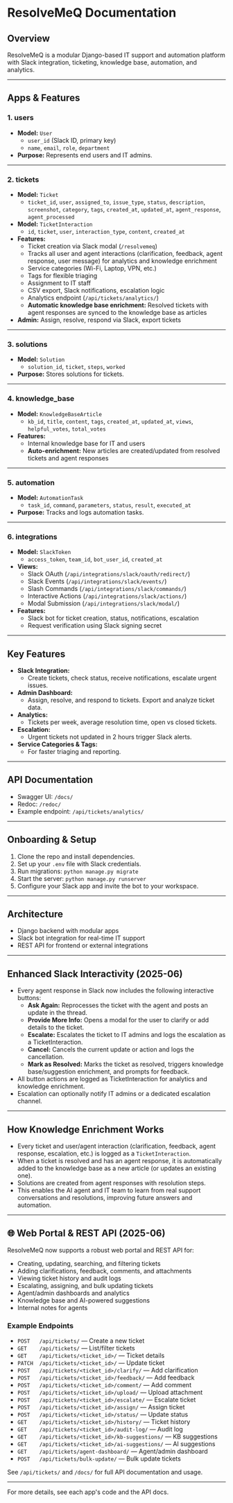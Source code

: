 # ResolveMeQ Documentation

## Overview

ResolveMeQ is a modular Django-based IT support and automation platform with Slack integration, ticketing, knowledge base, automation, and analytics.

---

## Apps & Features

### 1. **users**
- **Model:** `User`
  - `user_id` (Slack ID, primary key)
  - `name`, `email`, `role`, `department`
- **Purpose:** Represents end users and IT admins.

---

### 2. **tickets**
- **Model:** `Ticket`
  - `ticket_id`, `user`, `assigned_to`, `issue_type`, `status`, `description`, `screenshot`, `category`, `tags`, `created_at`, `updated_at`, `agent_response`, `agent_processed`
- **Model:** `TicketInteraction`
  - `id`, `ticket`, `user`, `interaction_type`, `content`, `created_at`
- **Features:**
  - Ticket creation via Slack modal (`/resolvemeq`)
  - Tracks all user and agent interactions (clarification, feedback, agent response, user message) for analytics and knowledge enrichment
  - Service categories (Wi-Fi, Laptop, VPN, etc.)
  - Tags for flexible triaging
  - Assignment to IT staff
  - CSV export, Slack notifications, escalation logic
  - Analytics endpoint (`/api/tickets/analytics/`)
  - **Automatic knowledge base enrichment:** Resolved tickets with agent responses are synced to the knowledge base as articles
- **Admin:** Assign, resolve, respond via Slack, export tickets

---

### 3. **solutions**
- **Model:** `Solution`
  - `solution_id`, `ticket`, `steps`, `worked`
- **Purpose:** Stores solutions for tickets.

---

### 4. **knowledge_base**
- **Model:** `KnowledgeBaseArticle`
  - `kb_id`, `title`, `content`, `tags`, `created_at`, `updated_at`, `views`, `helpful_votes`, `total_votes`
- **Features:**
  - Internal knowledge base for IT and users
  - **Auto-enrichment:** New articles are created/updated from resolved tickets and agent responses

---

### 5. **automation**
- **Model:** `AutomationTask`
  - `task_id`, `command`, `parameters`, `status`, `result`, `executed_at`
- **Purpose:** Tracks and logs automation tasks.

---

### 6. **integrations**
- **Model:** `SlackToken`
  - `access_token`, `team_id`, `bot_user_id`, `created_at`
- **Views:**
  - Slack OAuth (`/api/integrations/slack/oauth/redirect/`)
  - Slack Events (`/api/integrations/slack/events/`)
  - Slash Commands (`/api/integrations/slack/commands/`)
  - Interactive Actions (`/api/integrations/slack/actions/`)
  - Modal Submission (`/api/integrations/slack/modal/`)
- **Features:**
  - Slack bot for ticket creation, status, notifications, escalation
  - Request verification using Slack signing secret

---

## Key Features

- **Slack Integration:**  
  - Create tickets, check status, receive notifications, escalate urgent issues.
- **Admin Dashboard:**  
  - Assign, resolve, and respond to tickets. Export and analyze ticket data.
- **Analytics:**  
  - Tickets per week, average resolution time, open vs closed tickets.
- **Escalation:**  
  - Urgent tickets not updated in 2 hours trigger Slack alerts.
- **Service Categories & Tags:**  
  - For faster triaging and reporting.

---

## API Documentation

- Swagger UI: `/docs/`
- Redoc: `/redoc/`
- Example endpoint: `/api/tickets/analytics/`

---

## Onboarding & Setup

1. Clone the repo and install dependencies.
2. Set up your `.env` file with Slack credentials.
3. Run migrations: `python manage.py migrate`
4. Start the server: `python manage.py runserver`
5. Configure your Slack app and invite the bot to your workspace.

---

## Architecture

- Django backend with modular apps
- Slack bot integration for real-time IT support
- REST API for frontend or external integrations

---

## Enhanced Slack Interactivity (2025-06)

- Every agent response in Slack now includes the following interactive buttons:
  - **Ask Again:** Reprocesses the ticket with the agent and posts an update in the thread.
  - **Provide More Info:** Opens a modal for the user to clarify or add details to the ticket.
  - **Escalate:** Escalates the ticket to IT admins and logs the escalation as a TicketInteraction.
  - **Cancel:** Cancels the current update or action and logs the cancellation.
  - **Mark as Resolved:** Marks the ticket as resolved, triggers knowledge base/suggestion enrichment, and prompts for feedback.
- All button actions are logged as TicketInteraction for analytics and knowledge enrichment.
- Escalation can optionally notify IT admins or a dedicated escalation channel.

---

## How Knowledge Enrichment Works

- Every ticket and user/agent interaction (clarification, feedback, agent response, escalation, etc.) is logged as a `TicketInteraction`.
- When a ticket is resolved and has an agent response, it is automatically added to the knowledge base as a new article (or updates an existing one).
- Solutions are created from agent responses with resolution steps.
- This enables the AI agent and IT team to learn from real support conversations and resolutions, improving future answers and automation.

---

## 🌐 Web Portal & REST API (2025-06)

ResolveMeQ now supports a robust web portal and REST API for:
- Creating, updating, searching, and filtering tickets
- Adding clarifications, feedback, comments, and attachments
- Viewing ticket history and audit logs
- Escalating, assigning, and bulk updating tickets
- Agent/admin dashboards and analytics
- Knowledge base and AI-powered suggestions
- Internal notes for agents

### Example Endpoints
- `POST   /api/tickets/` — Create a new ticket
- `GET    /api/tickets/` — List/filter tickets
- `GET    /api/tickets/<ticket_id>/` — Ticket details
- `PATCH  /api/tickets/<ticket_id>/` — Update ticket
- `POST   /api/tickets/<ticket_id>/clarify/` — Add clarification
- `POST   /api/tickets/<ticket_id>/feedback/` — Add feedback
- `POST   /api/tickets/<ticket_id>/comment/` — Add comment
- `POST   /api/tickets/<ticket_id>/upload/` — Upload attachment
- `POST   /api/tickets/<ticket_id>/escalate/` — Escalate ticket
- `POST   /api/tickets/<ticket_id>/assign/` — Assign ticket
- `POST   /api/tickets/<ticket_id>/status/` — Update status
- `GET    /api/tickets/<ticket_id>/history/` — Ticket history
- `GET    /api/tickets/<ticket_id>/audit-log/` — Audit log
- `GET    /api/tickets/<ticket_id>/kb-suggestions/` — KB suggestions
- `GET    /api/tickets/<ticket_id>/ai-suggestions/` — AI suggestions
- `GET    /api/tickets/agent-dashboard/` — Agent/admin dashboard
- `POST   /api/tickets/bulk-update/` — Bulk update tickets

See `/api/tickets/` and `/docs/` for full API documentation and usage.

---

For more details, see each app's code and the API docs.
